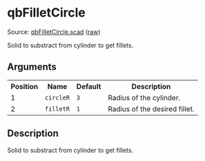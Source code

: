 # qbFilletCircle

Source: [qbFilletCircle.scad](https://github.com/little-blossom/openscad-qbase/blob/master/qbFilletCircle.scad) ([raw](https://raw.githubusercontent.com/little-blossom/openscad-qbase/master/qbFilletCircle.scad))

Solid to substract from cylinder to get fillets.

## Arguments

<table>
<tr><th>Position</th><th>Name</th><th>Default</th><th>Description</th></tr>
<tr><td>1</td><td><code>circleR</code></td><td><code>3</code></td><td>Radius of the cylinder.</td></tr>
<tr><td>2</td><td><code>filletR</code></td><td><code>1</code></td><td>Radius of the desired fillet.</td></tr>
</table>

## Description


Solid to substract from cylinder to get fillets.

